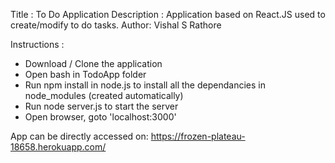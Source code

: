 Title : To Do Application
Description : Application based on React.JS used to create/modify to do tasks.
Author: Vishal S Rathore

Instructions :
* Download / Clone the application
* Open bash in TodoApp folder
*  Run npm install in node.js to install all the dependancies in node_modules (created automatically)
*  Run node server.js to start the server
*  Open browser, goto 'localhost:3000'

App can be directly accessed on: https://frozen-plateau-18658.herokuapp.com/
